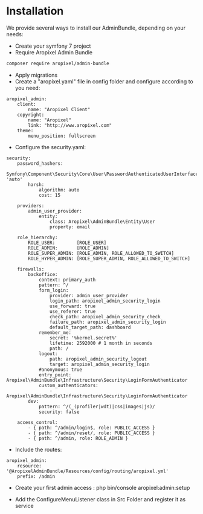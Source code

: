 # Installation

We provide several ways to install our AdminBundle, depending on your needs:

- Create your symfony 7 project
- Require Aropixel Admin Bundle
```bash
composer require aropixel/admin-bundle
```
- Apply migrations
- Create a "aropixel.yaml" file in config folder and configure according to you need:

````
aropixel_admin:
    client:
        name: "Aropixel Client"
    copyright:
        name: "Aropixel"
        link: "http://www.aropixel.com"
    theme:
        menu_position: fullscreen
````
- Configure the security.yaml:
````
security:
    password_hashers:
        Symfony\Component\Security\Core\User\PasswordAuthenticatedUserInterface: 'auto'
        harsh:
            algorithm: auto
            cost: 15

    providers:
        admin_user_provider:
            entity:
                class: Aropixel\AdminBundle\Entity\User
                property: email

    role_hierarchy:
        ROLE_USER:        [ROLE_USER]
        ROLE_ADMIN:       [ROLE_ADMIN]
        ROLE_SUPER_ADMIN: [ROLE_ADMIN, ROLE_ALLOWED_TO_SWITCH]
        ROLE_HYPER_ADMIN: [ROLE_SUPER_ADMIN, ROLE_ALLOWED_TO_SWITCH]

    firewalls:
        backoffice:
            context: primary_auth
            pattern: ^/
            form_login:
                provider: admin_user_provider
                login_path: aropixel_admin_security_login
                use_forward: true
                use_referer: true
                check_path: aropixel_admin_security_check
                failure_path: aropixel_admin_security_login
                default_target_path: dashboard
            remember_me:
                secret: '%kernel.secret%'
                lifetime: 2592000 # 1 month in seconds
                path: /
            logout:
                path: aropixel_admin_security_logout
                target: aropixel_admin_security_login
            #anonymous: true
            entry_point: Aropixel\AdminBundle\Infrastructure\Security\LoginFormAuthenticator
            custom_authenticators:
                - Aropixel\AdminBundle\Infrastructure\Security\LoginFormAuthenticator
        dev:
            pattern: ^/(_(profiler|wdt)|css|images|js)/
            security: false

    access_control:
        - { path: ^/admin/login$, role: PUBLIC_ACCESS }
        - { path: ^/admin/reset/, role: PUBLIC_ACCESS }
        - { path: ^/admin, role: ROLE_ADMIN }
````
- Include the routes:
````
aropixel_admin:
    resource: '@AropixelAdminBundle/Resources/config/routing/aropixel.yml'
    prefix: /admin

````
- Create your first admin access : php bin/console aropixel:admin:setup

- Add the ConfigureMenuListener class in Src Folder and register it as service
